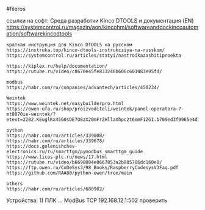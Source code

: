 #fileros


ссылки на софт:
    Среда разработки Kinco DTOOLS и документация (EN)
    https://systemcontrol.ru/magazin/aon/kincohmi/softwareanddockincoautomation/softwarekincodtools

    краткая инструкция для Kinco DTOOLS на русском
    https://instruka.top/kinco-dtools-instrukcziya-na-russkom/
    https://systemcontrol.ru/articles/statyi/nastroikazashitiproekta

    https://kiplex.ru/help/documentation/
    https://rutube.ru/video/c8670e45fe833246b606c601483e95fd/

    modbus
    https://habr.com/ru/companies/advantech/articles/450234/

    Weintek
    https://www.weintek.net/easybuilderpro.html
    https://owen-ufa.ru/shop/proizvoditeli/weintek/panel-operatora-7-mt8070ie-weintek/?etext=2202.KEuglKx45G0sDE7O8zX20mFrZHllaXhpc2t6emF1ZGI.b709ed3f9965e4d1c66fb8b7bfce73c7295501be&yclid=6394251974377996287

    python
    https://habr.com/ru/articles/339008/
    https://habr.com/ru/articles/339678/
    https://docs.golenishchev-electronics.ru/ru/smarttgm/pymodbus_smarttgm_guide
    https://www.licos-plc.ru/news/17.html
    https://rutube.ru/video/b6698084e0667853a2b805786dc160e8/
    https://ftp.owen.ru/CoDeSys3/98_Books/RaspberryCodesysV3Faq.pdf
    https://github.com/RAA80/python-owen/tree/main

    others
    https://habr.com/ru/articles/680902/

Устройства:
    1) ПЛК ...
    ModBus TCP 192.168.12.1:502 проверить
